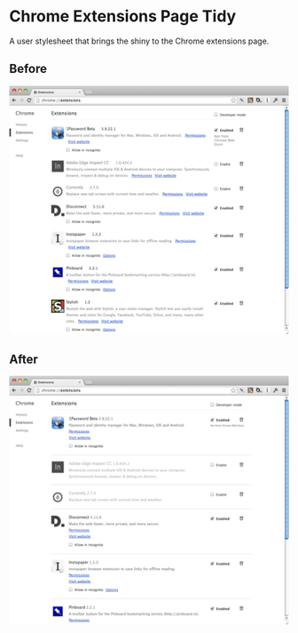 # Chrome Extensions Page Tidy

A user stylesheet that brings the shiny to the Chrome extensions page.

## Before

![Chrome Extensions Page — Before](images/before.png)

## After

![Chrome Extensions Page — After](images/after.png)
